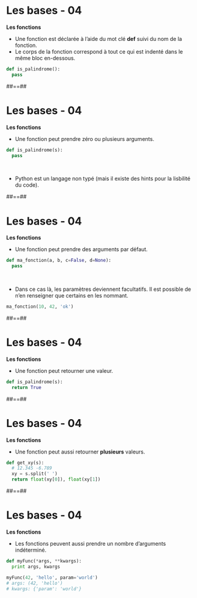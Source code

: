 <!-- .slide: class="with-code" -->

# Les bases - 04

**Les fonctions**

* Une fonction est déclarée à l’aide du mot clé **def** suivi du nom de la fonction.
* Le corps de la fonction correspond à tout ce qui est indenté dans le même bloc en-dessous.

```python
def is_palindrome():
  pass
```

<!-- .element: class="big-code" -->

##==##
<!-- .slide: class="with-code" -->

# Les bases - 04

**Les fonctions**

* Une fonction peut prendre zéro ou plusieurs arguments.

```python
def is_palindrome(s):
  pass
```

<!-- .element: class="big-code" -->

<br>

* Python est un langage non typé (mais il existe des hints pour la lisbilité du code).

##==##
<!-- .slide: class="with-code" -->

# Les bases - 04

**Les fonctions**

* Une fonction peut prendre des arguments par défaut.

```python
def ma_fonction(a, b, c=False, d=None):
  pass
```

<!-- .element: class="big-code" -->

<br>

* Dans ce cas là, les paramètres deviennent facultatifs. Il est possible de n’en renseigner que certains en les nommant.

```python
ma_fonction(10, 42, 'ok')
```

<!-- .element: class="big-code" -->

##==##
<!-- .slide: class="with-code" -->

# Les bases - 04

**Les fonctions**

* Une fonction peut retourner une valeur.

```python
def is_palindrome(s):
  return True
```

<!-- .element: class="big-code" -->

##==##
<!-- .slide: class="with-code" -->

# Les bases - 04

**Les fonctions**

* Une fonction peut aussi retourner **plusieurs** valeurs.

```python
def get_xy(s):
  # 12.345 -6.789
  xy = s.split(' ')
  return float(xy[0]), float(xy[1])
```

<!-- .element: class="big-code" -->

##==##
<!-- .slide: class="with-code" -->

# Les bases - 04

**Les fonctions**

* Les fonctions peuvent aussi prendre un nombre d’arguments indéterminé.

```python
def myFunc(*args, **kwargs):
  print args, kwargs

myFunc(42, 'hello', param='world')
# args: (42, 'hello')
# kwargs: {'param': 'world'}
```

<!-- .element: class="big-code" -->
